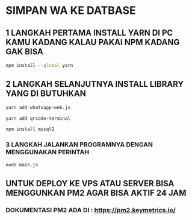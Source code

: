 # SIMPAN WA KE DATBASE 
## 1 LANGKAH PERTAMA INSTALL YARN DI PC KAMU KADANG KALAU PAKAI NPM KADANG GAK BISA
```bash
npm install --global yarn
```

## 2 LANGKAH SELANJUTNYA INSTALL LIBRARY YANG DI BUTUHKAN 

```bash
yarn add whatsapp-web.js
```
```bash
yarn add qrcode-terminal
```
```bash
npm install mysql2
```

### 3 LANGKAH JALANKAN PROGRAMNYA DENGAN MENGGUNAKAN PERINTAH
```bash
node main.js
```

## UNTUK DEPLOY KE VPS ATAU SERVER BISA MENGGUNKAN PM2 AGAR BISA AKTIF 24 JAM
### DOKUMENTASI PM2 ADA DI : https://pm2.keymetrics.io/
